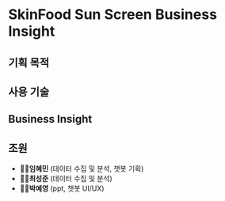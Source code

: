 # SkinFood Sun Screen Business Insight

## 기획 목적


## 사용 기술


## Business Insight


## 조원
- 👩‍💻**임혜민** (데이터 수집 및 분석, 챗봇 기획)
- 👨‍💻**최성준** (데이터 수집 및 분석)
- 👩‍💻**박예영** (ppt, 챗봇 UI/UX)
